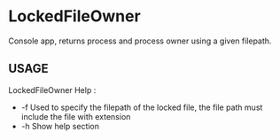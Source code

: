 # LockedFileOwner
Console app, returns process and process owner using a given filepath.

<h2>USAGE</h2>
LockedFileOwner Help :
<ul>
<li>-f   Used to specify the filepath of the locked file, the file path must include the file with extension</li>
<li>-h   Show help section</li>
</ul>

